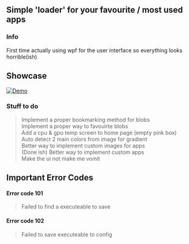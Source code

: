 ## Simple 'loader' for your favourite / most used apps

### Info
First time actually using wpf for the user interface so everything looks horrible(ish) 

## Showcase

[![Demo](https://cdn.discordapp.com/attachments/1115532270892240939/1123485460535193710/newdemo.gif)](https://cdn.discordapp.com/attachments/908858749119258637/1123465809738596442/2023-06-28_07-11-18.mp4)

### Stuff to do

> Implement a proper bookmarking method for blobs <br>
> Implement a proper way to favouirte blobs <br>
> Add a cpu & gpu temp screen to home page (empty pink box) <br>
> Auto detect 2 main colors from image for gradient <br>
> Better way to implement custom images for apps <br>
>(Done ish) Better way to implement custom apps <br>
> Make the ui not make me vomit <br>

## Important Error Codes

#### Error code 101
> Failed to find a executeable to save

#### Error code 102
> Failed to save executeable to config
